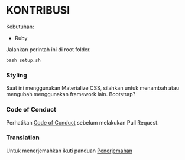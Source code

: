 # KONTRIBUSI

Kebutuhan:
* Ruby

Jalankan perintah ini di root folder.
```
bash setup.sh
```

### Styling
Saat ini menggunakan Materialize CSS, silahkan untuk menambah atau mengubah menggunakan framework lain. Bootstrap?

### Code of Conduct
Perhatikan [Code of Conduct](guides/codeofconduct/id.md) sebelum melakukan Pull Request.

### Translation
Untuk menerjemahkan ikuti panduan [Penerjemahan](guides/translation/id.md)